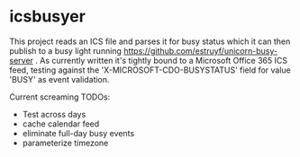 # icsbusyer

This project reads an ICS file and parses it for busy status which it can then publish to a busy light running https://github.com/estruyf/unicorn-busy-server . As currently written it's tightly bound to a Microsoft Office 365 ICS feed, testing against the 'X-MICROSOFT-CDO-BUSYSTATUS' field for value 'BUSY' as event validation.

Current screaming TODOs:
* Test across days
* cache calendar feed
* eliminate full-day busy events
* parameterize timezone
